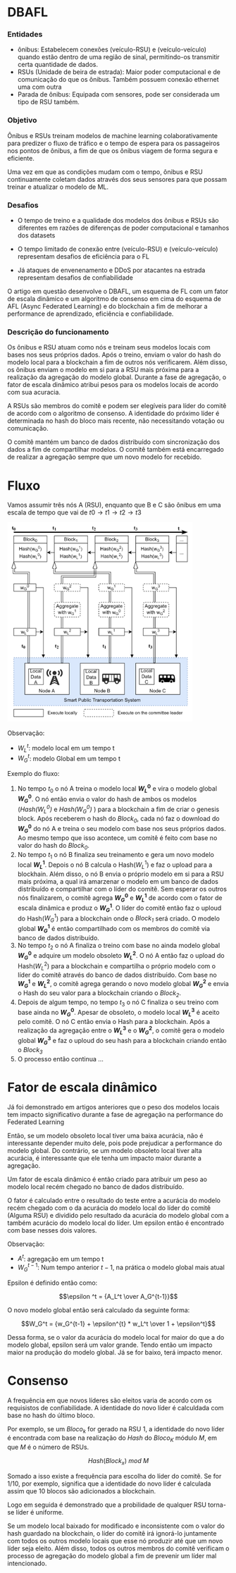 # DBAFL

### Entidades

- ônibus: Estabelecem conexões (veículo-RSU) e (veículo-veículo) quando estão dentro de uma região de sinal, permitindo-os transmitir certa quantidade de dados.
- RSUs (Unidade de beira de estrada): Maior poder computacional e de comunicação do que os ônibus. Também possuem conexão ethernet uma com outra
- Parada de ônibus: Equipada com sensores, pode ser considerada um tipo de RSU também.

### Objetivo

Ônibus e RSUs treinam modelos de machine learning colaborativamente para predizer o fluxo de tráfico e o tempo de espera para os passageiros nos pontos de ônibus, a fim de que os ônibus viagem de forma segura e eficiente.

Uma vez em que as condições mudam com o tempo, ônibus e RSU continuamente coletam dados através dos seus sensores para que possam treinar e atualizar o modelo de ML.

### Desafios

- O tempo de treino e a qualidade dos modelos dos ônibus e RSUs são diferentes em razões de diferenças de poder computacional e tamanhos dos datasets

- O tempo limitado de conexão entre (veículo-RSU) e (veículo-veículo) representam desafios de eficiência para o FL

- Já ataques de envenenamento e DDoS por atacantes na estrada representam desafios de confiabilidade

O artigo em questão desenvolve o DBAFL, um esquema de FL com um fator de escala dinâmico e um algoritmo de consenso em cima do esquema de AFL (Async Federated Learning) e do blockchain a fim de melhorar a performance de aprendizado, eficiência e confiabilidade.

### Descrição do funcionamento 

Os ônibus e RSU atuam como nós e treinam seus modelos locais com bases nos seus próprios dados. Após o treino, enviam o valor do hash do modelo local para a blockchain a fim de outros nós verificarem. Além disso, os ônibus enviam o modelo em si para a RSU mais próxima para a realização da agregação do modelo global. Durante a fase de agregação, o fator de escala dinâmico atribui pesos para os modelos locais de acordo com sua acuracia.

A RSUs são membros do comitê e podem ser elegíveis para líder do comitê de acordo com o algoritmo de consenso. A identidade do próximo líder é determinada no hash do bloco mais recente, não necessitando votação ou comunicação.

O comitê mantém um banco de dados distribuído com sincronização dos dados a fim de compartilhar modelos. O comitê também está encarregado de realizar a agregação sempre que um novo modelo for recebido.

# Fluxo

Vamos assumir três nós A (RSU), enquanto que B e C são ônibus em uma escala de tempo que vai de $t0 \rightarrow  t1 \rightarrow t2 \rightarrow t3$

![Imagem do artigo](1.png "Imagem do artigo")


Observação:

- $W_L^t$: modelo local em um tempo t
- $W_G^t$: modelo Global em um tempo t

Exemplo do fluxo:

1. No tempo $t_0$ o nó A treina o modelo local **$W_L^0$** e vira o modelo global **$W_G^0$**. O nó então envia o valor do hash de ambos os modelos (_Hash($W_L^0$)_ e _Hash($W_G^0$)_ )  para a blockchain a fim de criar o genesis block. Após receberem o hash do _$Block_0$_, cada nó faz o download do **$W_G^0$** do nó A e treina o seu modelo com base nos seus próprios dados. Ao mesmo tempo que isso acontece, um comitê é feito com base no valor do hash do _$Block_0$_.
2. No tempo $t_1$ o nó B finaliza seu treinamento e gera um novo modelo local **$W_L^1$**. Depois o nó B calcula o Hash($W_L^1$) e faz o upload para a blockhain. Além disso, o nó B envia o próprio modelo em si para a RSU mais próxima, a qual irá amarzenar o modelo em um banco de dados distribuído e compartilhar com o líder do comitê. Sem esperar os outros nós finalizarem, o comitê agrega **$W_G^0$** e **$W_L^1$** de acordo com o fator de escala dinâmica e produz o **$W_G^1$**. O líder do comitê então faz o uploud do Hash($W_G^1$) para a blockchain onde o _$Block_1$_ será criado. O modelo global **$W_G^1$** é então compartilhado com os membros do comitê via banco de dados distribuído.
3. No tempo $t_2$ o nó A finaliza o treino com base no ainda modelo global **$W_G^0$** e adquire um modelo obsoleto **$W_L^2$**. O nó A então faz o upload do Hash($W_L^2$) para a blockchain e compartilha o próprio modelo com o líder do comitê através do banco de dados distribuído. Com base no **$W_G^1$** e **$W_L^2$**, o comitê agrega gerando o novo modelo global **$W_G^2$** e envia o Hash do seu valor para a blockchain criando o _$Block_2$_.
4. Depois de algum tempo, no tempo $t_3$ o nó C finaliza o seu treino com base ainda no **$W_G^0$**. Apesar de obsoleto, o modelo local **$W_L^3$** é aceito pelo comitê. O nó C então envia o Hash para a blockchain. Após a realização da agregação entre o **$W_L^3$** e o **$W_G^2$**, o comitê gera o modelo global **$W_G^3$** e faz o uploud do seu hash para a blockchain criando então o _$Block_3$_
5. O processo então continua ...

# Fator de escala dinâmico

Já foi demonstrado em artigos anteriores que o peso dos modelos locais tem impacto significativo durante a fase de agregação na performance do Federated Learning

Então, se um modelo obsoleto local tiver uma baixa acurácia, não é interessante depender muito dele, pois pode prejudicar a performance do modelo global. Do contrário, se um modelo obsoleto local tiver alta acurácia, é interessante que ele tenha um impacto maior durante a agregação.

Um fator de escala dinâmico é então criado para atribuir um peso ao modelo local recém chegado no banco de dados distribuído. 

O fator é calculado entre o resultado do teste entre a acurácia do modelo recém chegado com o da acurácia do modelo local do líder do comitê (Alguma RSU) e dividido pelo resultado da acurácia do modelo global com a também acurácio do modelo local do líder. Um epsilon então é encontrado com base nesses dois valores. 

Observação:
- $A^t$: agregação em um tempo t
- $W_G^{t-1}$: Num tempo anterior $t-1$, na prática o modelo global mais atual

Epsilon é definido então como:

```math
\epsilon ^t = {A_L^t \over A_G^{t-1}}
```

O novo modelo global então será calculado da seguinte forma:

```math
W_G^t = {w_G^{t-1} + \epsilon^{t} * w_L^t \over 1 + \epsilon^t}
```

Dessa forma, se o valor da acurácia do modelo local for maior do que a do modelo global, epsilon será um valor grande. Tendo então um impacto maior na produção do modelo global. Já se for baixo, terá impacto menor.

# Consenso

A frequência em que novos líderes são eleitos varia de acordo com os requisistos de confiabilidade. A identidade do novo líder é calculdada com base no hash do último bloco.

Por exemplo, se um $Bloco_k$ for gerado na RSU 1, a identidade do novo líder é encontrada com base na realização do $Hash$ do $Bloco_K$ módulo $M$, em que $M$ é o número de RSUs.

$$Hash(Block_x) \ mod \ M $$

Somado a isso existe a frequência para escolha do líder do comitê. Se for 1/10, por exemplo, significa que a identidade do novo líder é calculada assim que 10 blocos são adicionados a blockchain.

Logo em seguida é demonstrado que a probilidade de qualquer RSU torna-se líder é uniforme. 

Se um modelo local baixado for modificado e inconsistente com o valor do hash guardado na blockchain, o líder do comitê irá ignorá-lo juntamente com todos os outros modelo locais que esse nó produzir até que um novo líder seja eleito. Além disso, todos os outros membros do comitê verificam o processo de agregação do modelo global a fim de prevenir um líder mal intencionado.


